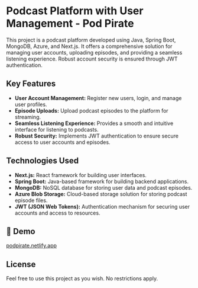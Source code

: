 # Podcast Platform with User Management - Pod Pirate

This project is a podcast platform developed using Java, Spring Boot, MongoDB, Azure, and Next.js. It offers a comprehensive solution for managing user accounts, uploading episodes, and providing a seamless listening experience. Robust account security is ensured through JWT authentication.

## Key Features

- **User Account Management:** Register new users, login, and manage user profiles.
- **Episode Uploads:** Upload podcast episodes to the platform for streaming.
- **Seamless Listening Experience:** Provides a smooth and intuitive interface for listening to podcasts.
- **Robust Security:** Implements JWT authentication to ensure secure access to user accounts and episodes.

## Technologies Used

- **Next.js:** React framework for building user interfaces.
- **Spring Boot:** Java-based framework for building backend applications.
- **MongoDB:** NoSQL database for storing user data and podcast episodes.
- **Azure Blob Storage:** Cloud-based storage solution for storing podcast episode files.
- **JWT (JSON Web Tokens):** Authentication mechanism for securing user accounts and access to resources.

## 🚀 Demo

[podpirate.netlify.app](https://podpirate.netlify.app)

## License

Feel free to use this project as you wish. No restrictions apply.
